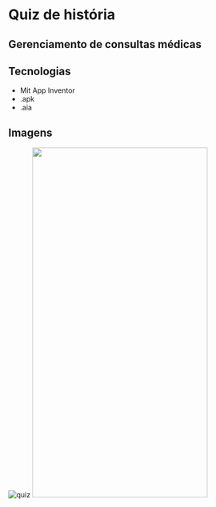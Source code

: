 # Quiz de história
## Gerenciamento de consultas médicas

## Tecnologias
- Mit App Inventor
- .apk
- .aia

## Imagens
![quiz](./quiz1.png)
<img src="![Image](TelaInicialDoQuiz)" width="350px" height="700px" />
<img src="" />

<img src="" />

<img src="" />

<img src="" />

<img src="" />

<img src="" />

<img src="" />

<img src="" />

<img src="" />

<img src="" />

<img src="" />
